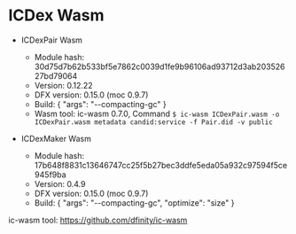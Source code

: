 # ICDex Wasm

- ICDexPair Wasm
    - Module hash: 30d75d7b62b533bf5e7862c0039d1fe9b96106ad93712d3ab20352627bd79064
    - Version: 0.12.22
    - DFX version: 0.15.0 (moc 0.9.7)
    - Build: {
        "args": "--compacting-gc"
    }
    - Wasm tool: ic-wasm 0.7.0, Command `$ ic-wasm ICDexPair.wasm -o ICDexPair.wasm metadata candid:service -f Pair.did -v public`

- ICDexMaker Wasm
    - Module hash: 17b648f8831c13646747cc25f5b27bec3ddfe5eda05a932c97594f5ce945f9ba
    - Version: 0.4.9
    - DFX version: 0.15.0 (moc 0.9.7)
    - Build: {
        "args": "--compacting-gc", 
        "optimize": "size"
    }


ic-wasm tool: https://github.com/dfinity/ic-wasm
